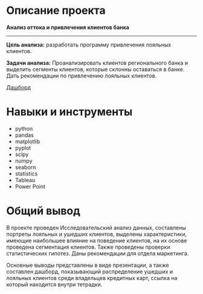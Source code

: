 # Описание проекта

**Анализ оттока и привлечения клиентов банка**
_______________________________________________________________________________________________________________________________________________________________________________________________


**Цель анализа:** разработать программу привлечения лояльных клиентов.

**Задачи анализа:** Проанализировать клиентов регионального банка и выделить сегменты клиентов, которые склонны оставаться в банке. Дать рекомендации по привлечению лояльных клиентов.

[Дашборд](https://public.tableau.com/app/profile/eve.black4144/viz/Bank-ChurnAnalysis/Dashboard1?publish=yes)

# Навыки и инструменты
* python
* pandas
* matplotlib
* pyplot
* scipy
* numpy
* seaborn
* statistics
* Tableau
* Power Point

# Общий вывод
В проекте проведен Исследовательский анализ данных, составлены портреты лояльных и ушедших клиентов,
выделены характеристики, имеющие наибольшее влияние на поведение клиентов, на их основе проведена сегментация клиентов.
Также проведены проверки статистических гипотез.
Даны рекомендации для отдела маркетинга.

Основные выводы представлены в виде презентации, а также составлен дашборд, показывающий распределение ушедших и лояльных
клиентов среди владельцев кредитных карт, ссылка на который находится внутри тетрадки.
